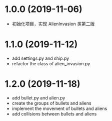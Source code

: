 # 1.0.0 (2019-11-06)
- 初始化项目，实现 AlienInvasion 类第二版

# 1.1.0 (2019-11-12)
- add settings.py and ship.py
- refactor the class of alien_invasion.py

# 1.2.0 (2019-11-18)
- add bullet.py and alien.py
- create the groups of bullets and aliens
- implement the movement of bullets and aliens 
- add collisions between bullets and aliens